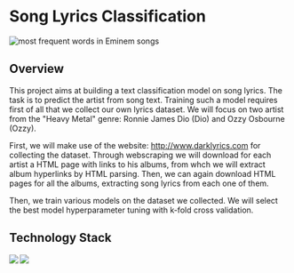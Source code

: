 # Song Lyrics Classification

![most frequent words in Eminem songs](https://spiced.space/ordinal-oregano/ds-course/_images/eminem_word_cloud.jpg)

## Overview
This project aims at building a text classification model on song lyrics. The task is to predict the artist from song text. Training such a model requires first of all that we collect our own lyrics dataset. We will focus on two artist from the "Heavy Metal" genre: Ronnie James Dio (Dio) and Ozzy Osbourne (Ozzy).

First, we will make use of the website:  http://www.darklyrics.com for collecting the dataset. Through webscraping we will download for each artist a HTML page with links to his albums, from whch we will extract album hyperlinks by HTML parsing. Then, we can again download HTML pages for all the albums, extracting song lyrics from each one of them.

Then, we train various models on the dataset we collected. We will select the best model hyperparameter tuning with k-fold cross validation. 

## Technology Stack
<img align="left" src="https://img.shields.io/badge/python-3670A0?style=for-the-badge&logo=python&logoColor=ffdd54">
<img src="https://img.shields.io/badge/scikit--learn-%23F7931E.svg?style=for-the-badge&logo=scikit-learn&logoColor=white">


